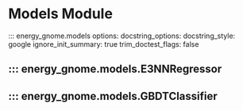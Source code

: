 # Models Module

::: energy_gnome.models
    options:
      docstring_options:
        docstring_style: google
        ignore_init_summary: true
        trim_doctest_flags: false

## ::: energy_gnome.models.E3NNRegressor
## ::: energy_gnome.models.GBDTClassifier
